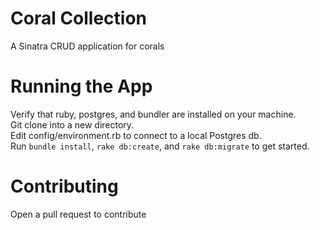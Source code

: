 # Coral Collection
A Sinatra CRUD application for corals 

# Running the App
Verify that ruby, postgres, and bundler are installed on your machine. <br>
Git clone into a new directory. <br>
Edit config/environment.rb to connect to a local Postgres db. <br>
Run `bundle install`, `rake db:create`, and `rake db:migrate` to get started. <br>

# Contributing
Open a pull request to contribute
